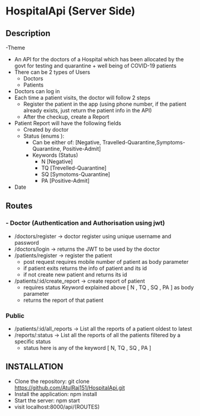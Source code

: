 # HospitalApi (Server Side)
## Description
-Theme
- An API for the doctors of a Hospital which has been
allocated by the govt for testing and quarantine + well being of COVID-19
patients
- There can be 2 types of Users
  - Doctors
  - Patients
- Doctors can log in
- Each time a patient visits, the doctor will follow 2 steps
  - Register the patient in the app (using phone number, if the patient
  already exists, just return the patient info in the API)
  - After the checkup, create a Report
- Patient Report will have the following fields
  - Created by doctor
  - Status (enums ):
    - Can be either of: [Negative, Travelled-Quarantine,Symptoms-Quarantine, Positive-Admit]
    - Keywords (Status)
      - N [Negative]
      - TQ [Trevelled-Quarantine]
      - SQ [Symotoms-Quarantine]
      - PA [Positive-Admit]
- Date
## Routes
### - Doctor (Authentication and Authorisation using jwt)
- /doctors/register → doctor register using unique username and password
- /doctors/login → returns the JWT to be used by the doctor
- /patients/register  →  register the patient 
   - post request requires mobile number of patient as body parameter
   - if patient exits returns the info of patient and its id
   - if not create new patient and returns its id
- /patients/:id/create_report → create report of patient
  - requires status Keyword explained above [ N , TQ , SQ , PA ] as body parameter
  - returns the report of that patient
### Public
- /patients/:id/all_reports → List all the reports of a patient oldest to latest
- /reports/:status → List all the reports of all the patients filtered by a specific status
  - status here is any of the keyword [ N, TQ , SQ , PA ]

## INSTALLATION

- Clone the repository: git clone https://github.com/AtulRaj151/HospitalApi.git
- Install the application: npm install
- Start the server: npm start
- visit localhost:8000/api/(ROUTES)
